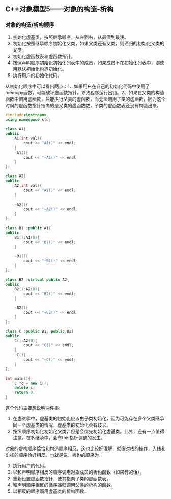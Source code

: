 ## C++对象模型5——对象的构造-析构

### 对象的构造/析构顺序
1. 初始化虚基类，按照继承顺序，从左到右，从最深到最浅。
2. 初始化按照继承顺序初始化父类，如果父类还有父类，则递归的初始化父类的父类。
3. 初始化虚函数表和虚函数指针。
4. 按照声明顺序初始化初始化列表中的成员，如果成员不在初始化列表中，则使用默认初始化构造初始化。
5. 执行用户的初始化代码。

从初始化顺序中可以看出两点：1、如果用户在自己的初始化代码中使用了memcpy函数，可能破坏虚函数指针，导致程序运行出错。2、如果在父类的构造函数中调用虚函数，只能执行父类的虚函数，而无法调用子类的虚函数，因为这个时候的虚函数指针指向的是父类的虚函数数，子类的虚函数表还没有构造出来。

```cpp
#include<iostream>
using namespace std;

class A1{
public:
    A1(int val){
        cout << "A1()" << endl;
    }
    ~A1(){
        cout << "~A1()" << endl;
    }
};

class A2{
public:
    A2(int val){
        cout << "A2()" << endl;
    }
    
    ~A2(){
        cout << "~A2()" << endl;
    }
};

class B1 :public A1{
public:
    B1():A1(0){
        cout << "B1()" << endl;
    }

    ~B1(){
        cout << "~B1()" << endl;
    }
};

class B2 :virtual public A2{
public:
    B2():A2(0){
        cout << "B2()" << endl;
    }

    ~B2(){
        cout << "~B2()" << endl;
    }
};

class C :public B1, public B2{
public:
    C():A2(0){
        cout << "C()" << endl;
    }
    ~C(){
        cout << "~C()" << endl;
    }
};

int main(){
    C *c = new C();
    delete c;
    return 0;
}
```

这个代码主要想说明两件事:
1. 在虚继承中，虚基类的初始化应该由子类初始化，因为可能存在多个父类继承同一个虚基类的情况，虚基类的初始化会有歧义。
2. 按照顺序初始化初始化父类，但是会优先初始化虚基类。此外，还有一点值得注意，在多继承中，会有this指针调整的发生。

对象的虚构顺序恰恰和构造顺序相反，这也比较好理解，就像对栈的操作，入栈和出栈的顺序恰好相反。也就是说，析构的顺序为：

1. 执行用户的代码。
2. 以和声明顺序相反的顺序调用对象成员的析构函数（如果有的话）。
3. 重新设置虚函数指针，使其指向子类的虚函数表。
4. 和声明顺序相反的循序递归调用父类的析构的函数。
5. 以相反的顺序调用虚基类的析构函数。








